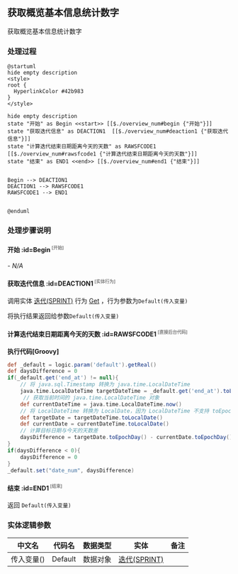 ## 获取概览基本信息统计数字 <!-- {docsify-ignore-all} -->

   获取概览基本信息统计数字

### 处理过程

```plantuml
@startuml
hide empty description
<style>
root {
  HyperlinkColor #42b983
}
</style>

hide empty description
state "开始" as Begin <<start>> [[$./overview_num#begin {"开始"}]]
state "获取迭代信息" as DEACTION1  [[$./overview_num#deaction1 {"获取迭代信息"}]]
state "计算迭代结束日期距离今天的天数" as RAWSFCODE1  [[$./overview_num#rawsfcode1 {"计算迭代结束日期距离今天的天数"}]]
state "结束" as END1 <<end>> [[$./overview_num#end1 {"结束"}]]


Begin --> DEACTION1
DEACTION1 --> RAWSFCODE1
RAWSFCODE1 --> END1


@enduml
```


### 处理步骤说明

#### 开始 :id=Begin<sup class="footnote-symbol"> <font color=gray size=1>[开始]</font></sup>



*- N/A*
#### 获取迭代信息 :id=DEACTION1<sup class="footnote-symbol"> <font color=gray size=1>[实体行为]</font></sup>



调用实体 [迭代(SPRINT)](module/ProjMgmt/sprint.md) 行为 [Get](module/ProjMgmt/sprint#行为) ，行为参数为`Default(传入变量)`

将执行结果返回给参数`Default(传入变量)`

#### 计算迭代结束日期距离今天的天数 :id=RAWSFCODE1<sup class="footnote-symbol"> <font color=gray size=1>[直接后台代码]</font></sup>



<p class="panel-title"><b>执行代码[Groovy]</b></p>

```groovy
def _default = logic.param('default').getReal()
def daysDifference = 0
if(_default.get('end_at') != null){
    // 将 java.sql.Timestamp 转换为 java.time.LocalDateTime
    java.time.LocalDateTime targetDateTime = _default.get('end_at').toLocalDateTime();
     // 获取当前时间的 java.time.LocalDateTime 对象
    def currentDateTime = java.time.LocalDateTime.now()
    // 将 LocalDateTime 转换为 LocalDate，因为 LocalDateTime 不支持 toEpochDay() 方法
    def targetDate = targetDateTime.toLocalDate()
    def currentDate = currentDateTime.toLocalDate()
    // 计算目标日期与今天的天数差
    daysDifference = targetDate.toEpochDay() - currentDate.toEpochDay()
}
if(daysDifference < 0){
    daysDifference = 0
}
_default.set("date_num", daysDifference)
```

#### 结束 :id=END1<sup class="footnote-symbol"> <font color=gray size=1>[结束]</font></sup>



返回 `Default(传入变量)`



### 实体逻辑参数

|    中文名   |    代码名    |  数据类型    |  实体   |备注 |
| --------| --------| -------- | -------- | --------   |
|传入变量(<i class="fa fa-check"/></i>)|Default|数据对象|[迭代(SPRINT)](module/ProjMgmt/sprint.md)||
